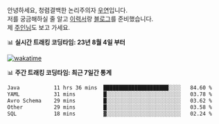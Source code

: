 안녕하세요, 청렴결백한 논리주의자 [우연](https://dev-wooyeon.github.io/quiz-app/)입니다.  
저를 궁금해하실 줄 알고 [이력서](https://ieunune.notion.site/d836ecc9172144d4b39f185b89f16a62)랑 [블로그](https://notion-blog-ieunune.vercel.app)를 준비했습니다.  
제 [주인님](https://www.instagram.com/lovely_hiru_hari_s2/)도 보고 가세요.


📊 **실시간 트래킹 코딩타임: 23년 8월 4일 부터**  

[![wakatime](https://wakatime.com/badge/user/099dd627-fdab-4072-b87a-fa91c7a76d8d.svg?style=for-the-badge)](https://wakatime.com/@099dd627-fdab-4072-b87a-fa91c7a76d8d)

📊 **주간 트래킹 코딩타임: 최근 7일간 통계**

<!--START_SECTION:waka-->

```txt
Java           11 hrs 36 mins  █████████████████████░░░░   84.60 %
YAML           31 mins         █░░░░░░░░░░░░░░░░░░░░░░░░   03.78 %
Avro Schema    29 mins         █░░░░░░░░░░░░░░░░░░░░░░░░   03.62 %
Other          29 mins         █░░░░░░░░░░░░░░░░░░░░░░░░   03.58 %
SQL            18 mins         ▓░░░░░░░░░░░░░░░░░░░░░░░░   02.24 %
```

<!--END_SECTION:waka-->

<!-- ![](./profile-3d-contrib/profile-night-view.svg)-->
